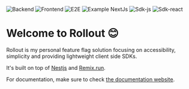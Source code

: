 ![Backend](https://github.com/mfrachet/rollout/actions/workflows/backend.yml/badge.svg) ![Frontend](https://github.com/mfrachet/rollout/actions/workflows/frontend.yml/badge.svg) ![E2E](https://github.com/mfrachet/rollout/actions/workflows/e2e.yml/badge.svg) ![Example NextJs](https://github.com/mfrachet/rollout/actions/workflows/example-nextjs.yml/badge.svg) ![Sdk-js](https://github.com/mfrachet/rollout/actions/workflows/sdk.yml/badge.svg) ![Sdk-react](https://github.com/mfrachet/rollout/actions/workflows/sdk-react.yml/badge.svg)

# Welcome to Rollout :blush:

Rollout is my personal feature flag solution focusing on accessibility, simplicity and providing lightweight client side SDKs.

It's built on top of [Nestjs](https://nestjs.com/) and [Remix.run](https://remix.run/).

For documentation, make sure to check [the documentation website](https://mfrachet.github.io/rollout/).
